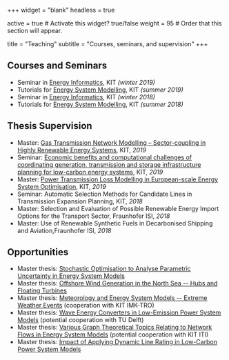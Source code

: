 +++
widget = "blank"
headless = true

active = true  # Activate this widget? true/false
weight = 95  # Order that this section will appear.

title = "Teaching"
subtitle = "Courses, seminars, and supervision"
+++

## Courses and Seminars

* Seminar in [Energy Informatics](https://i11www.iti.kit.edu/teaching/winter2019/energieinformatikseminar/index), KIT *(winter 2019)*
* Tutorials for [Energy System Modelling](https://nworbmot.org/courses/esm-2019/), KIT *(summer 2019)*
* Seminar in [Energy Informatics](https://i11www.iti.kit.edu/teaching/winter2018/energieseminar/index), KIT *(winter 2018)*
* Tutorials for [Energy System Modelling](https://nworbmot.org/courses/esm-2018/), KIT *(summer 2018)*

## Thesis Supervision

* Master: [Gas Transmission Network Modelling – Sector-coupling in Highly Renewable Energy Systems](https://www.iai.kit.edu/2552_2588.php), KIT, *2019*
* Seminar: [Economic benefits and computational challenges of coordinating generation, transmission and storage infrastructure planning for low-carbon energy systems](http://go.wiwi.kit.edu/EI-WS2019-20), KIT, *2019*
* Master: [Power Transmission Loss Modelling in European-scale Energy System Optimisation](https://www.iai.kit.edu/2552_2589.php), KIT, *2019*
* Seminar: Automatic Selection Methods for Candidate Lines in Transmission Expansion Planning, KIT, *2018*
* Master: Selection and Evaluation of Possible Renewable Energy Import Options for the Transport Sector, Fraunhofer ISI, *2018*
* Master: Use of Renewable Synthetic Fuels in Decarbonised Shipping and Aviation,Fraunhofer ISI, *2018*

## Opportunities

* Master thesis: [Stochastic Optimisation to Analyse Parametric Uncertainty in Energy System Models](https://www.iai.kit.edu/2552_2748.php)
* Master thesis: [Offshore Wind Generation in the North Sea -- Hubs and Floating Turbines](https://doi.org/10.1016/j.renene.2016.03.038)
* Master thesis: [Meteorology and Energy System Models -- Extreme Weather Events](https://www.adv-sci-res.net/16/119/2019/) (cooperation with KIT IMK-TRO)
* Master thesis: [Wave Energy Converters in Low-Emission Power System Models](https://www.tudelft.nl/en/staff/g.lavidas/) (potential cooperation with TU Delft)
* Master thesis: [Various Graph Theoretical Topics Relating to Network Flows in Energy System Models](https://i11www.iti.kit.edu/) (potential cooperation with KIT ITI)
* Master thesis: [Impact of Applying Dynamic Line Rating in Low-Carbon Power System Models](https://www.sciencedirect.com/science/article/abs/pii/S1364032118302119)
